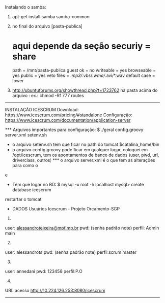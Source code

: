 Instalando o samba:

1) apt-get install samba samba-common

2) no final do arquivo
[pasta-publica]
   # aqui depende da seção securiy = share
   path = /mnt/pasta-publica
   guest ok = no
   writeable  = yes
   browseable = yes
   public = yes
   veto files = *.mp3/*.vbs/*.wma/*.avi/*.wav
   default case = lower

3) http://ubuntuforums.org/showthread.php?t=1723762
     na pasta acima do arquivo :
      ex.:        chmod -Rf 777 routes
*************************************************
INSTALAÇÃO ICESCRUM
  Download: https://www.icescrum.com/pricing/#standalone
  Configuração: https://www.icescrum.com/documentation/application-server
 
  *** Arquivos importantes para configuração:
  $ ./geral
    config.groovy  server.xml  setenv.sh

  -  o arquivo setenv.sh tem que ficar no path do tomcat $catalina_home/bin
  -  o arquivo config.groovy pode ficar em qualquer lugar, coloquei em /opt/icescrum, tem os apontamentos de banco de dados (user, pwd, url, driverclass, outros)
  *** o arquivo server.xml é o que tem as alterações para como o 
  <Connector port="8080" protocol="org.apache.coyote.http11.Http11NioProtocol"
           connectionTimeout="2000" maxThreads="500" URIEncoding="UTF-8"/>

  e 
   <Host name="10.224.126.253"  appBase="webapps"
            unpackWARs="true" autoDeploy="true">

  - Tem que logar no BD:
  $ mysql -u root -h localhost
  mysql> create database icescrum
  
  restartar o tomcat

- DADOS Usuários Icescrum - Projeto Orcamento-SGP
1)  
 user: alessandroteixeira@mpf.mp.br
 pwd: (senha padrão note)
 perfil: Admin main

2) 
  user: alessandrots 
  pwd: (senha padrão note)
  perfil:scrum master

3) 
  user: annedani
  pwd: 123456
  perfil:P.O

4)
URL acesso
  http://10.224.126.253:8080/icescrum

*************************************************



  






